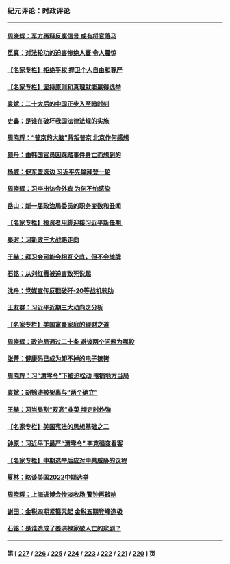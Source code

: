 ### 纪元评论：时政评论
---
#### [周晓辉：军方再释反腐信号 或有将官落马](../../pages/nsc1025/n13865666.md) 
#### [觅真：对法轮功的迫害惨绝人寰 令人震惊](../../pages/nsc1025/n13865307.md) 
#### [【名家专栏】拒绝平权 捍卫个人自由和尊严](../../pages/nsc1025/n13865084.md) 
#### [【名家专栏】坚持原则和真理就能赢得选举](../../pages/nsc1025/n13865086.md) 
#### [袁斌：二十大后的中国正步入至暗时刻](../../pages/nsc1025/n13865080.md) 
#### [史鑫：是谁在破坏我国法律法规的实施](../../pages/nsc1025/n13865124.md) 
#### [周晓辉：“普京的大脑”背叛普京 北京作何感想](../../pages/nsc1025/n13865070.md) 
#### [颜丹：由韩国官员因踩踏事件身亡而想到的](../../pages/nsc1025/n13865033.md) 
#### [杨威：促东盟选边 习近平先输拜登一轮](../../pages/nsc1025/n13864889.md) 
#### [周晓辉：习李出访会外宾 为何不怕感染](../../pages/nsc1025/n13864822.md) 
#### [岳山：新一届政治局委员的职务变数和丑闻](../../pages/nsc1025/n13864753.md) 
#### [【名家专栏】投资者用脚迎接习近平新任期 ](../../pages/nsc1025/n13864724.md) 
#### [秦时：习新政三大战略走向](../../pages/nsc1025/n13864612.md) 
#### [王赫：拜习会可能会相互交底，但不会摊牌](../../pages/nsc1025/n13864603.md) 
#### [石铭：从刘红霞被迫害致死说起](../../pages/nsc1025/n13864511.md) 
#### [沈舟：党媒宣传反戳破歼-20等战机软肋](../../pages/nsc1025/n13864428.md) 
#### [王友群：习近平近期三大动向之分析](../../pages/nsc1025/n13864398.md) 
#### [【名家专栏】美国富豪家庭的理财之道](../../pages/nsc1025/n13864204.md) 
#### [周晓辉：政治局通过二十条 避谈两个问题为哪般](../../pages/nsc1025/n13864323.md) 
#### [张菁：健康码已成为卸不掉的电子镣铐](../../pages/nsc1025/n13864112.md) 
#### [周晓辉：习“清零令”下被迫松动 甩锅地方当局](../../pages/nsc1025/n13864129.md) 
#### [袁斌：胡锦涛被架离与“两个确立”](../../pages/nsc1025/n13864131.md) 
#### [王赫：习当局割“双高”韭菜 埋定时炸弹](../../pages/nsc1025/n13864124.md) 
#### [【名家专栏】美国宪法的思想基础之二](../../pages/nsc1025/n13863448.md) 
#### [钟原：习近平下最严“清零令” 李克强变看客](../../pages/nsc1025/n13863710.md) 
#### [【名家专栏】中期选举后应对中共威胁的议程](../../pages/nsc1025/n13863449.md) 
#### [夏林：略谈美国2022中期选举](../../pages/nsc1025/n13863640.md) 
#### [周晓辉：上海进博会惨淡收场 警钟再敲响](../../pages/nsc1025/n13863574.md) 
#### [谢田：金税四期紧箍咒起 金税五期登峰造极](../../pages/nsc1025/n13863576.md) 
#### [石铭：是谁造成了姜洪禄家破人亡的悲剧？](../../pages/nsc1025/n13863223.md) 

---
#### 第 [ [227](./227.md) / [226](./226.md) / [225](./225.md) / [224](./224.md) / [223](./223.md) / [222](./222.md) / [221](./221.md) / [220](./220.md) ] 页
